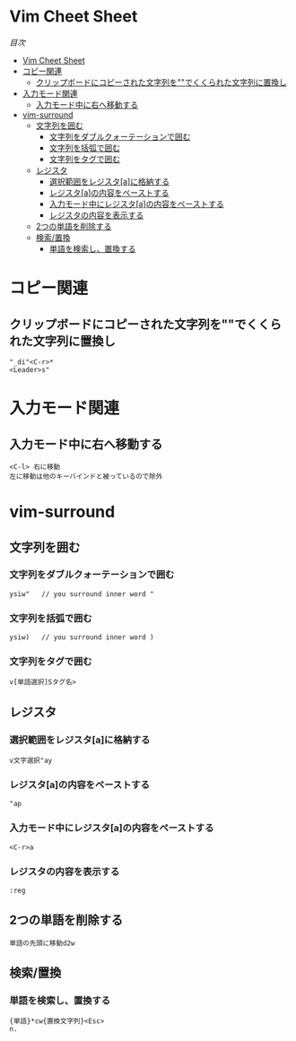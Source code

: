 # Vim Cheet Sheet
*目次*
- [Vim Cheet Sheet](#vim-cheet-sheet)
- [コピー関連](#コピー関連)
	- [クリップボードにコピーされた文字列を""でくくられた文字列に置換し](#クリップボードにコピーされた文字列をでくくられた文字列に置換し)
- [入力モード関連](#入力モード関連)
	- [入力モード中に右へ移動する](#入力モード中に右へ移動する)
- [vim-surround](#vim-surround)
	- [文字列を囲む](#文字列を囲む)
		- [文字列をダブルクォーテーションで囲む](#文字列をダブルクォーテーションで囲む)
		- [文字列を括弧で囲む](#文字列を括弧で囲む)
		- [文字列をタグで囲む](#文字列をタグで囲む)
	- [レジスタ](#レジスタ)
		- [選択範囲をレジスタ[a]に格納する](#選択範囲をレジスタaに格納する)
		- [レジスタ[a]の内容をペーストする](#レジスタaの内容をペーストする)
		- [入力モード中にレジスタ[a]の内容をペーストする](#入力モード中にレジスタaの内容をペーストする)
		- [レジスタの内容を表示する](#レジスタの内容を表示する)
	- [2つの単語を削除する](#2つの単語を削除する)
	- [検索/置換](#検索置換)
		- [単語を検索し、置換する](#単語を検索し置換する)

# コピー関連
## クリップボードにコピーされた文字列を""でくくられた文字列に置換し
```
"_di"<C-r>*
<Leader>s"
```
# 入力モード関連
## 入力モード中に右へ移動する
```
<C-l> 右に移動
左に移動は他のキーバインドと被っているので除外
```
# vim-surround
## 文字列を囲む
### 文字列をダブルクォーテーションで囲む
```
ysiw"	// you surround inner word "
```
### 文字列を括弧で囲む
```
ysiw)	// you surround inner word )
```
### 文字列をタグで囲む
```
v[単語選択]Sタグ名>
```
## レジスタ
### 選択範囲をレジスタ[a]に格納する
```
v文字選択"ay
```
### レジスタ[a]の内容をペーストする
```
"ap
```
### 入力モード中にレジスタ[a]の内容をペーストする
```
<C-r>a
```
### レジスタの内容を表示する
```
:reg
```
## 2つの単語を削除する
```
単語の先頭に移動d2w
```
## 検索/置換
### 単語を検索し、置換する
```
{単語}*cw{置換文字列}<Esc>
n.
```